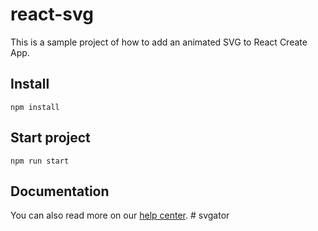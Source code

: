 # react-svg

This is a sample project of how to add an animated SVG to React Create App.

## Install

`npm install`

## Start project

`npm run start`

## Documentation

You can also read more on our [help center](https://www.svgator.com/help/getting-started/add-animated-svgs-to-react-website).
#   s v g a t o r  
 